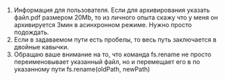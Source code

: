 1. Информация для пользователя. Если для архивирования указать файл.pdf размером 20Mb, 
    то из личного опыта скажу что у меня он архивируется 3мин в асинхронном режиме. Нужно просто подождать.
2. Если в задаваемом пути есть пробелы, то весь путь заключается в двойные кавычки.
3. Обращаю ваше внимание на то, что команда fs.rename не просто переименовывает указанный файл, но и перемещает его в по указанному пути fs.rename(oldPath, newPath)